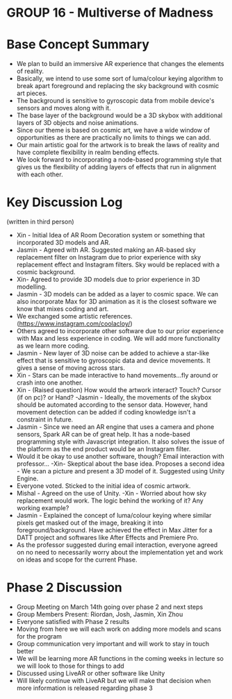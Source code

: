 # GROUP 16 - Multiverse of Madness

# Base Concept Summary
- We plan to build an immersive AR experience that changes the elements of reality. 
- Basically, we intend to use some sort of luma/colour keying algorithm to break apart foreground and replacing the sky background with cosmic art pieces. 
- The background is sensitive to gyroscopic data from mobile device's sensors and moves along with it. 
- The base layer of the background would be a 3D skybox with additional layers of 3D objects and noise animations. 
- Since our theme is based on cosmic art, we have a wide window of opportunities as there are practically no limits to things we can add. 
- Our main artistic goal for the artwork is to break the laws of reality and have complete flexibility in realm bending effects.
- We look forward to incorporating a node-based programming style that gives us the flexibility of adding layers of effects that run in alignment with each other.

# Key Discussion Log
(written in third person)

- Xin - Initial Idea of AR Room Decoration system or something that incorporated 3D models and AR.
- Jasmin - Agreed with AR. Suggested making an AR-based sky replacement filter on Instagram due to prior experience with sky replacement effect and Instagram filters. Sky would be replaced with a cosmic background. 
- Xin- Agreed to provide 3D models due to prior experience in 3D modelling.
- Jasmin - 3D models can be added as a layer to cosmic space. We can also incorporate Max for 3D animation as it is the closest software we know that mixes coding and art.
- We exchanged some artistic references. (https://www.instagram.com/coolacloy/)
- Others agreed to incorporate other software due to our prior experience with Max and less experience in coding. We will add more functionality as we learn more coding.
- Jasmin - New layer of 3D noise can be added to achieve a star-like effect that is sensitive to gyroscopic data and device movements. It gives a sense of moving across stars.
- Xin - Stars can be made interactive to hand movements...fly around or crash into one another.
- Xin - (Raised question) How would the artwork interact? Touch? Cursor (if on pc)? or Hand?
 -Jasmin - Ideally, the movements of the skybox should be automated according to the sensor data. However, hand movement detection can be added if coding knowledge isn't a constraint in future.
- Jasmin - Since we need an AR engine that uses a camera and phone sensors, Spark AR can be of great help. It has a node-based programming style with Javascript integration. It also solves the issue of the platform as the end product would be an Instagram filter.
- Would it be okay to use another software, though? Email interaction with professor...
 -Xin- Skeptical about the base idea. Proposes a second idea - We scan a picture and present a 3D model of it. Suggested using Unity Engine.
- Everyone voted. Sticked to the initial idea of cosmic artwork. 
- Mishal - Agreed on the use of Unity.
 -Xin - Worried about how sky replacement would work. The logic behind the working of it? Any working example?
- Jasmin - Explained the concept of luma/colour keying where similar pixels get masked out of the image, breaking it into foreground/background. Have achieved the effect in Max Jitter for a DATT project and softwares like After Effects and Premiere Pro. 
- As the professor suggested during email interaction, everyone agreed on no need to necessarily worry about the implementation yet and work on ideas and scope for the current Phase.

# Phase 2 Discussion
-	Group Meeting on March 14th going over phase 2 and next steps
-	Group Members Present: Riordan, Josh, Jasmin, Xin Zhou
-	Everyone satisfied with Phase 2 results
-	Moving from here we will each work on adding more models and scans for the program
-	Group communication very important and will work to stay in touch better
-	We will be learning more AR functions in the coming weeks in lecture so we will look to those for things to add
-	Discussed using LiveAR or other software like Unity
 -	Will likely continue with LiveAR but we will make that decision when more information is released regarding phase 3
